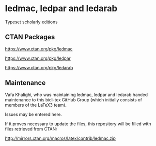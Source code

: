 # ledmac, ledpar and ledarab
Typeset scholarly editions

## CTAN Packages

https://www.ctan.org/pkg/ledmac

https://www.ctan.org/pkg/ledpar

https://www.ctan.org/pkg/ledarab



## Maintenance
Vafa Khalighi, who was maintaining ledmac, ledpar and ledarab
handed maintenance to this bidi-tex
GitHub Group (which initially consists of members of the LaTeX3 team).

Issues may be entered here.

If it proves necessary to update the files, this repository will
be filled with files retrieved from CTAN:

http://mirrors.ctan.org/macros/latex/contrib/ledmac.zip

